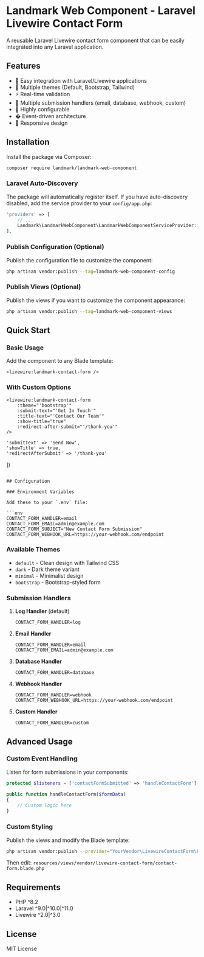 # Landmark Web Component - Laravel Livewire Contact Form

A reusable Laravel Livewire contact form component that can be easily integrated into any Laravel application.

## Features

- 🚀 Easy integration with Laravel/Livewire applications
- 🎨 Multiple themes (Default, Bootstrap, Tailwind)
- ⚡ Real-time validation
- 📧 Multiple submission handlers (email, database, webhook, custom)
- 🔧 Highly configurable
- � Event-driven architecture
- 📱 Responsive design

## Installation

Install the package via Composer:

```bash
composer require landmark/landmark-web-component
```

### Laravel Auto-Discovery

The package will automatically register itself. If you have auto-discovery disabled, add the service provider to your `config/app.php`:

```php
'providers' => [
    // ...
    Landmark\LandmarkWebComponent\LandmarkWebComponentServiceProvider::class,
],
```

### Publish Configuration (Optional)

Publish the configuration file to customize the component:

```bash
php artisan vendor:publish --tag=landmark-web-component-config
```

### Publish Views (Optional)

Publish the views if you want to customize the component appearance:

```bash
php artisan vendor:publish --tag=landmark-web-component-views
```

## Quick Start

### Basic Usage

Add the component to any Blade template:

```blade
<livewire:landmark-contact-form />
```

### With Custom Options

```blade
<livewire:landmark-contact-form 
    :theme="'bootstrap'"
    :submit-text="'Get In Touch'"
    :title-text="'Contact Our Team'"
    :show-title="true"
    :redirect-after-submit="'/thank-you'"
/>
```
    'submitText' => 'Send Now',
    'showTitle' => true,
    'redirectAfterSubmit' => '/thank-you'
])
```

## Configuration

### Environment Variables

Add these to your `.env` file:

```env
CONTACT_FORM_HANDLER=email
CONTACT_FORM_EMAIL=admin@example.com
CONTACT_FORM_SUBJECT="New Contact Form Submission"
CONTACT_FORM_WEBHOOK_URL=https://your-webhook.com/endpoint
```

### Available Themes

- `default` - Clean design with Tailwind CSS
- `dark` - Dark theme variant
- `minimal` - Minimalist design
- `bootstrap` - Bootstrap-styled form

### Submission Handlers

1. **Log Handler** (default)
   ```env
   CONTACT_FORM_HANDLER=log
   ```

2. **Email Handler**
   ```env
   CONTACT_FORM_HANDLER=email
   CONTACT_FORM_EMAIL=admin@example.com
   ```

3. **Database Handler**
   ```env
   CONTACT_FORM_HANDLER=database
   ```

4. **Webhook Handler**
   ```env
   CONTACT_FORM_HANDLER=webhook
   CONTACT_FORM_WEBHOOK_URL=https://your-webhook.com/endpoint
   ```

5. **Custom Handler**
   ```env
   CONTACT_FORM_HANDLER=custom
   ```

## Advanced Usage

### Custom Event Handling

Listen for form submissions in your components:

```php
protected $listeners = ['contactFormSubmitted' => 'handleContactForm'];

public function handleContactForm($formData)
{
    // Custom logic here
}
```

### Custom Styling

Publish the views and modify the Blade template:

```bash
php artisan vendor:publish --provider="YourVendor\LivewireContactForm\LivewireContactFormServiceProvider" --tag="views"
```

Then edit: `resources/views/vendor/livewire-contact-form/contact-form.blade.php`

## Requirements

- PHP ^8.2
- Laravel ^9.0|^10.0|^11.0
- Livewire ^2.0|^3.0

## License

MIT License